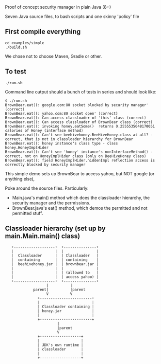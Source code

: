 Proof of concept security manager in plain Java (8+)

Seven Java source files, to bash scripts and one skinny 'policy' file

## First compile everything

```
cd examples/simple
./build.sh
```

We chose not to choose Maven, Gradle or other.

## To test

```
./run.sh
```

Command line output should a bunch of tests in series and should look like:

```
$ ./run.sh 
BrownBear.eat(): google.com:80 socket blocked by security manager' (correct)
BrownBear.eat(): yahoo.com:80 socket open' (correct)
BrownBear.eat(): Can access classloader of 'this' class (correct)
BrownBear.eat(): Can access classloader of BrownBear class (correct)
BrownBear.eat(): invoking honey.eatSome()  returns 0.2555535048170051 calories of Honey (interface method)
BrownBear.eat(): Can't see beehivehoney.BeeHiveHoney.class at all? - correct, that is not in classloader hierarchy for BrownBear
BrownBear.eat(): honey instance's class type - class honey.HoneyImplHider
BrownBear.eat(): Can't see 'honey' instance's nonInterfaceMethod() - correct, not on HoneyImplHider class (only on BeeHiveHoney class)
BrownBear.eat(): field HoneyImplHider.hiddenImpl reflection access is correctly blocked by security manager
```

This simple demo sets up BrownBear to access yahoo, but NOT google (or anything else),

Poke around the source files. Particularly:

* Main.java's main() method which does the classloader hierarchy, the security manager and the permissions.
* BrownBear.java's eat() method, which demos the permitted and not permitted stuff.

## Classloader hierarchy (set up by main.Main.main() class)

```
   +-------------------+  +---------------+
   |                   |  |               |
   |  Classloader      |  | Classloader   |
   |  containing       |  | containing    |
   |  beehivehoney.jar |  | brownbear.jar |
   |                   |  |               |
   |                   |  | (allowed to   |
   |                   |  | access yahoo) |
   +-------------------+  +---------------+
                   |          |
             parent|          |parent
                   V          V
               +------------------------+
               |                        |
               | Classloader containing |
               | honey.jar              |
               |                        |
               +------------------------+
                        |
                        |parent
                        V
               +-------------------+
               |                   |
               | JDK's own runtime |
               | classloader       |
               |                   |
               +-------------------+
```
